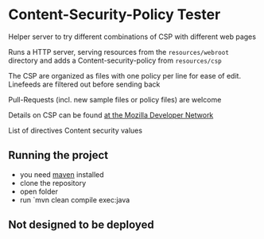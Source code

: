 # Content-Security-Policy Tester

Helper server to try different combinations of CSP with different web pages

Runs a HTTP server, serving resources from the `resources/webroot` directory and adds
a Content-security-policy from `resources/csp`

The CSP are organized as files with one policy per line for ease of edit.
Linefeeds are filtered out before sending back

Pull-Requests (incl. new sample files or policy files) are welcome

Details on CSP can be found [at the Mozilla Developer Network](https://developer.mozilla.org/en-US/docs/Web/HTTP/CSP)

<object type="image/svg+xml" class="pictures" data="CSP-Directives.svg">
  List of directives
</object>
<object type="image/svg+xml" class="pictures" data="CSP-Values.svg">
  Content security values
</object>

## Running the project

- you need [maven](https://maven.apache.org) installed
- clone the repository
- open folder
- run `mvn clean compile exec:java

## Not designed to be deployed
